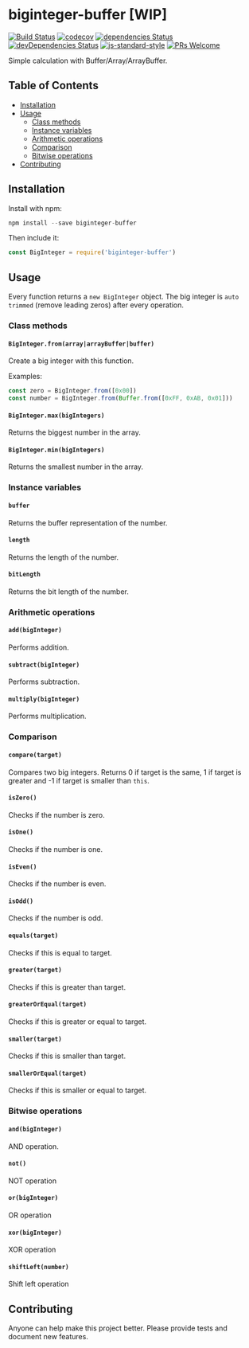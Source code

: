 # biginteger-buffer [WIP]

[![Build Status](https://travis-ci.org/piu130/biginteger-buffer.svg?branch=master)](https://travis-ci.org/piu130/biginteger-buffer)
[![codecov](https://codecov.io/gh/piu130/biginteger-buffer/branch/master/graph/badge.svg)](https://codecov.io/gh/piu130/biginteger-buffer)
[![dependencies Status](https://david-dm.org/piu130/biginteger-buffer/status.svg)](https://david-dm.org/piu130/biginteger-buffer)
[![devDependencies Status](https://david-dm.org/piu130/biginteger-buffer/dev-status.svg)](https://david-dm.org/piu130/biginteger-buffer?type=dev)
[![js-standard-style](https://img.shields.io/badge/code_style-standard-brightgreen.svg)](http://standardjs.com/)
[![PRs Welcome](https://img.shields.io/badge/PRs-welcome-brightgreen.svg)](#contributing)

Simple calculation with Buffer/Array/ArrayBuffer.

## Table of Contents

* [Installation](#installation)
* [Usage](#usage)
  * [Class methods](#class-methods)
  * [Instance variables](#instance-variables)
  * [Arithmetic operations](#arithmetic-operations)
  * [Comparison](#comparison)
  * [Bitwise operations](#bitwise-operations)
* [Contributing](#contributing)


## Installation

Install with npm:

```js
npm install --save biginteger-buffer
```

Then include it:

```js
const BigInteger = require('biginteger-buffer')
```

## Usage

Every function returns a `new BigInteger` object. The big integer is `auto trimmed` (remove leading zeros) after every operation.

### Class methods

#### `BigInteger.from(array|arrayBuffer|buffer)`

Create a big integer with this function.

Examples:

```js
const zero = BigInteger.from([0x00])
const number = BigInteger.from(Buffer.from([0xFF, 0xAB, 0x01]))
```

#### `BigInteger.max(bigIntegers)`

Returns the biggest number in the array.

#### `BigInteger.min(bigIntegers)`

Returns the smallest number in the array.

### Instance variables

#### `buffer`

Returns the buffer representation of the number.

#### `length`

Returns the length of the number.

#### `bitLength`

Returns the bit length of the number.

### Arithmetic operations

#### `add(bigInteger)`

Performs addition.

#### `subtract(bigInteger)`

Performs subtraction.

#### `multiply(bigInteger)`

Performs multiplication.

### Comparison

#### `compare(target)`

Compares two big integers. Returns 0 if target is the same, 1 if target is greater and -1 if target is smaller than `this`.

#### `isZero()`

Checks if the number is zero.

#### `isOne()`

Checks if the number is one.

#### `isEven()`

Checks if the number is even.

#### `isOdd()`

Checks if the number is odd.

#### `equals(target)`

Checks if this is equal to target.

#### `greater(target)`

Checks if this is greater than target.

#### `greaterOrEqual(target)`

Checks if this is greater or equal to target.

#### `smaller(target)`

Checks if this is smaller than target.

#### `smallerOrEqual(target)`

Checks if this is smaller or equal to target.

### Bitwise operations

#### `and(bigInteger)`

AND operation.

#### `not()`

NOT operation

#### `or(bigInteger)`

OR operation

#### `xor(bigInteger)`

XOR operation

#### `shiftLeft(number)`

Shift left operation

## Contributing

Anyone can help make this project better. Please provide tests and document new features.
